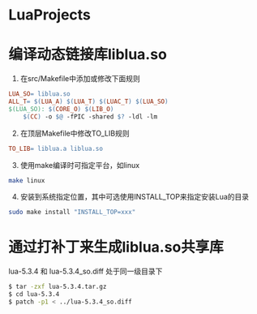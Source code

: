 # LuaProjects

# 编译动态链接库liblua.so
1. 在src/Makefile中添加或修改下面规则
```makefile
LUA_SO= liblua.so
ALL_T= $(LUA_A) $(LUA_T) $(LUAC_T) $(LUA_SO)
$(LUA_SO): $(CORE_O) $(LIB_O)
	$(CC) -o $@ -fPIC -shared $? -ldl -lm
```
2. 在顶层Makefile中修改TO_LIB规则
```makefile
TO_LIB= liblua.a liblua.so
```
3. 使用make编译时可指定平台，如linux
```bash
make linux
```
4. 安装到系统指定位置，其中可选使用INSTALL_TOP来指定安装Lua的目录
```bash
sudo make install "INSTALL_TOP=xxx"
```

# 通过打补丁来生成liblua.so共享库
lua-5.3.4 和 lua-5.3.4_so.diff 处于同一级目录下
```bash
$ tar -zxf lua-5.3.4.tar.gz
$ cd lua-5.3.4
$ patch -p1 < ../lua-5.3.4_so.diff
```